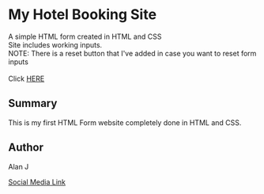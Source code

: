 # My Hotel Booking Site
<div> A simple HTML form created in HTML and CSS </div>
Site includes working inputs.  
<div>NOTE: There is a reset button that I've added in case you want to reset form inputs</div>
<br>
Click <a href="https://ajproanimator.github.io/MyHotelBookingSite">HERE </a>

<h2>Summary</h2>
<p>This is my first HTML Form website completely done in HTML and CSS.</p>

<h2>Author</h2>
<p>Alan J</p>

<a href="www.linkedin.com/in/
alan-joseph-bsn-rn-42411116">Social Media Link </a></div>
